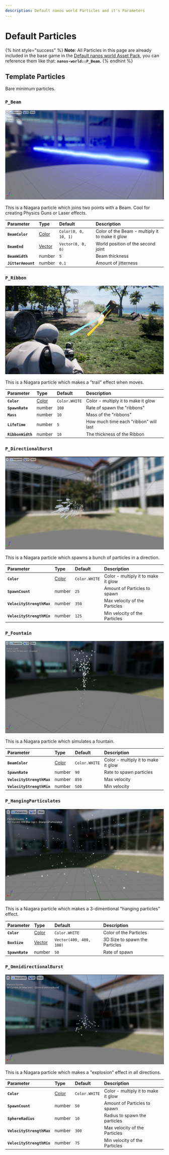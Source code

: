 ```yaml
---
description: Default nanos world Particles and it's Parameters
---
```


# Default Particles

{% hint style="success" %}
**Note**: All Particles in this page are already included in the base game in the [Default nanos world Asset Pack](./), you can reference them like that: **`nanos-world::P_Beam`.**
{% endhint %}

## Template Particles

Bare minimum particles.

### `P_Beam`

![](../../.gitbook/assets/screenshot_40.png)

This is a Niagara particle which joins two points with a Beam. Cool for creating Physics Guns or Laser effects.

| Parameter | Type | Default | Description |
| :--- | :--- | :--- | :--- |
| **`BeamColor`** | [Color](../../scripting-reference/utility-classes/color.md) | `Color(0, 0, 10, 1)` | Color of the Beam - multiply it to make it glow |
| **`BeamEnd`** | [Vector](../../scripting-reference/utility-classes/vector.md) | `Vector(0, 0, 0)` | World position of the second joint |
| **`BeamWidth`** | number | `5` | Beam thickness |
| **`JitterAmount`** | number | `0.1` | Amount of jitterness |

### `P_Ribbon`

![](../../.gitbook/assets/image%20%2868%29.png)

This is a Niagara particle which makes a "trail" effect when moves.

| Parameter | Type | Default | Description |
| :--- | :--- | :--- | :--- |
| **`Color`** | [Color](../../scripting-reference/utility-classes/color.md) | `Color.WHITE` | Color - multiply it to make it glow |
| **`SpawnRate`** | number | `100` | Rate of spawn the "ribbons" |
| **`Mass`** | number | `10` | Mass of the "ribbons" |
| **`LifeTime`** | number | `5` | How much time each "ribbon" will last |
| **`RibbonWidth`** | number | `10` | The thickness of the Ribbon |

### `P_DirectionalBurst`

![](../../.gitbook/assets/image%20%2867%29.png)

This is a Niagara particle which spawns a bunch of particles in a direction.

| Parameter | Type | Default | Description |
| :--- | :--- | :--- | :--- |
| **`Color`** | [Color](../../scripting-reference/utility-classes/color.md) | `Color.WHITE` | Color - multiply it to make it glow |
| **`SpawnCount`** | number | `25` | Amount of Particles to spawn |
| **`VelocityStrengthMax`** | number | `350` | Max velocity of the Particles |
| **`VelocityStrengthMin`** | number | `125` | Min velocity of the Particles |

### `P_Fountain`

![](../../.gitbook/assets/image%20%2869%29.png)

This is a Niagara particle which simulates a fountain.

| Parameter | Type | Default | Description |
| :--- | :--- | :--- | :--- |
| **`BeamColor`** | [Color](../../scripting-reference/utility-classes/color.md) | `Color.WHITE` | Color - multiply it to make it glow |
| **`SpawnRate`** | number | `90` | Rate to spawn particles |
| **`VelocityStrengthMax`** | number | `850` | Max velocity |
| **`VelocityStrengthMin`** | number | `500` | Min velocity |

### `P_HangingParticulates`

![](../../.gitbook/assets/image%20%2863%29.png)

This is a Niagara particle which makes a 3-dimentional "hanging particles" effect.

| Parameter | Type | Default | Description |
| :--- | :--- | :--- | :--- |
| **`Color`** | [Color](../../scripting-reference/utility-classes/color.md) | `Color.WHITE` | Color of the Particles |
| **`BoxSize`** | [Vector](../../scripting-reference/utility-classes/vector.md) | `Vector(400, 400, 100)` | 3D Size to spawn the Particles |
| **`SpawnRate`** | number | `50` | Rate of spawn |

### `P_OmnidirectionalBurst`

![](../../.gitbook/assets/image%20%2866%29.png)

This is a Niagara particle which makes a "explosion" effect in all directions.

| Parameter | Type | Default | Description |
| :--- | :--- | :--- | :--- |
| **`Color`** | [Color](../../scripting-reference/utility-classes/color.md) | `Color.WHITE` | Color - multiply it to make it glow |
| **`SpawnCount`** | number | `50` | Amount of Particles to spawn |
| **`SphereRadius`** | number | `10` | Radius to spawn the particles |
| **`VelocityStrengthMax`** | number | `300` | Max velocity of the Particles |
| **`VelocityStrengthMin`** | number | `75` | Min velocity of the Particles |

